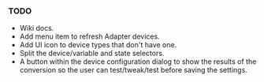 
### TODO 
- Wiki docs.
- Add menu item to refresh Adapter devices.
- Add UI icon to device types that don't have one.
- Split the device/variable and state selectors.
- A button within the device configuration dialog to show the 
  results of the conversion so the user can test/tweak/test 
  before saving the settings.